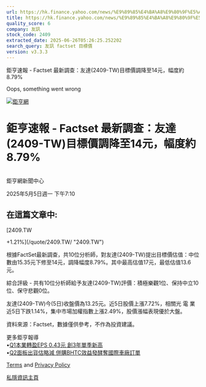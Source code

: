 ```yaml
---
url: https://hk.finance.yahoo.com/news/%E9%89%85%E4%BA%A8%E9%80%9F%E5%A0%B1-factset-%E6%9C%80%E6%96%B0%E8%AA%BF%E6%9F%A5-%E5%8F%8B%E9%81%94-2409-001023217.html
title: https://hk.finance.yahoo.com/news/%E9%89%85%E4%BA%A8%E9%80%9F%E5%A0%B1-factset-%E6%9C%80%E6%96%B0%E8
quality_score: 6
company: 友訊
stock_code: 2409
extracted_date: 2025-06-26T05:26:25.252202
search_query: 友訊 factset 目標價
version: v3.3.3
---
```


鉅亨速報 - Factset 最新調查：友達(2409-TW)目標價調降至14元，幅度約8.79% 


Oops, something went wrong

 

[![鉅亨網](https://s.yimg.com/ny/api/res/1.2/UM5hrThmhlnSiBO4o4qlLg--/YXBwaWQ9aGlnaGxhbmRlcjt3PTE0NjtoPTQ4O2NmPXdlYnA-/https://s.yimg.com/os/creatr-uploaded-images/2020-01/147c7630-36ab-11ea-ae7c-5ee7a0016555)](http://www.cnyes.com/ "鉅亨網")

# 鉅亨速報 - Factset 最新調查：友達(2409-TW)目標價調降至14元，幅度約8.79%

![](data:image/gif;base64,R0lGODlhAQABAIAAAAAAAP///ywAAAAAAQABAAACAUwAOw==)

鉅亨網新聞中心

2025年5月5日週一 下午7:10

## 在這篇文章中:

[2409.TW

+1.21%](/quote/2409.TW/ "2409.TW")

根據FactSet最新調查，共10位分析師，對友達(2409-TW)提出目標價估值：中位數由15.35元下修至14元，調降幅度8.79%。其中最高估值17元，最低估值13.6元。

綜合評級 - 共有10位分析師給予友達(2409-TW)評價：積極樂觀1位、保持中立10位、保守悲觀0位。

友達(2409-TW)今(5日)收盤價為13.25元。近5日股價上漲7.72%，相關光 電 業近5日下跌1.14%，集中市場加權指數上漲2.49%，股價漲幅表現優於大盤。

資料來源：Factset，數據僅供參考，不作為投資建議。

更多鉅亨報導  
•[Q1本業轉盈EPS 0.43元 創3年單季新高](https://news.cnyes.com/news/id/5957129?utm_source=yahoo&utm_medium=RSS&utm_campaign=relate)  
•[Q2面板出貨估略減 併購BHTC效益發酵奪國際車廠訂單](https://news.cnyes.com/news/id/5957333?utm_source=yahoo&utm_medium=RSS&utm_campaign=relate)

[Terms](https://guce.yahoo.com/terms?locale=zh-Hant-HK)  and [Privacy Policy](https://guce.yahoo.com/privacy-policy?locale=zh-Hant-HK)

[私隱資訊主頁](https://guce.yahoo.com/privacy-dashboard?locale=zh-Hant-HK)